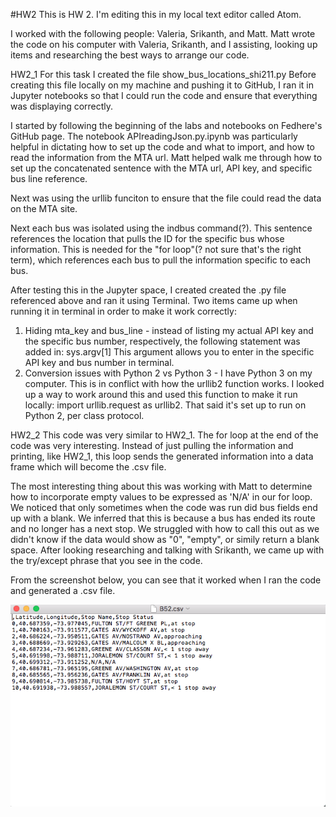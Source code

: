 #HW2
This is HW 2. I'm editing this in my local text editor called Atom.

I worked with the following people: Valeria, Srikanth, and Matt.
Matt wrote the code on his computer with Valeria, Srikanth, and I assisting, looking up items and researching the best ways to arrange our code.



HW2_1
For this task I created the file show_bus_locations_shi211.py
Before creating this file locally on my machine and pushing it to GitHub, I ran it in Jupyter notebooks so that I could run the code and ensure that everything was displaying correctly.

I started by following the beginning of the labs and notebooks on Fedhere's GitHub page. The notebook APIreadingJson.py.ipynb was particularly helpful in dictating how to set up the code and what to import, and how to read the information from the MTA url. Matt helped walk me through how to set up the concatenated sentence with the MTA url, API key, and specific bus line reference.

Next was using the urllib funciton to ensure that the file could read the data on the MTA site.

Next each bus was isolated using the indbus command(?). This sentence references the location that pulls the ID for the specific bus whose information. This is needed for the "for loop"(? not sure that's the right term), which references each bus to pull the information specific to each bus.

After testing this in the Jupyter space, I created created the .py file referenced above and ran it using Terminal. Two items came up when running it in terminal in order to make it work correctly:
1) Hiding mta_key and bus_line - instead of listing my actual API key and the specific bus number, respectively, the following statement was added in: sys.argv[1]
This argument allows you to enter in the specific API key and bus number in terminal.
2) Conversion issues with Python 2 vs Python 3 - I have Python 3 on my computer. This is in conflict with how the urllib2 function works. I looked up a way to work around this and used this function to make it run locally: import urllib.request as urllib2. That said it's set up to run on Python 2, per class protocol.




HW2_2
This code was very similar to HW2_1.
The for loop at the end of the code was very interesting. Instead of just pulling the information and printing, like HW2_1, this loop sends the generated information into a data frame which will become the .csv file.

The most interesting thing about this was working with Matt to determine how to incorporate empty values to be expressed as 'N/A' in our for loop. We noticed that only sometimes when the code was run did bus fields end up with a blank. We inferred that this is because a bus has ended its route and no longer has a next stop. We struggled with how to call this out as we didn't know if the data would show as "0", "empty", or simily return a blank space. After looking researching and talking with Srikanth, we came up with the try/except phrase that you see in the code.

From the screenshot below, you can see that it worked when I ran the code and generated a .csv file.

![Alt text](SUPPORTING_DOCS/NA_SCREENSHOT.png)
